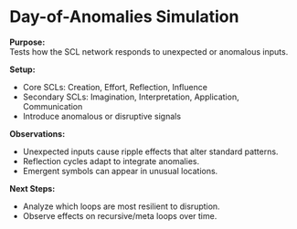 # Day-of-Anomalies Simulation

**Purpose:**  
Tests how the SCL network responds to unexpected or anomalous inputs.

**Setup:**  
- Core SCLs: Creation, Effort, Reflection, Influence  
- Secondary SCLs: Imagination, Interpretation, Application, Communication  
- Introduce anomalous or disruptive signals

**Observations:**  
- Unexpected inputs cause ripple effects that alter standard patterns.  
- Reflection cycles adapt to integrate anomalies.  
- Emergent symbols can appear in unusual locations.

**Next Steps:**  
- Analyze which loops are most resilient to disruption.  
- Observe effects on recursive/meta loops over time.
